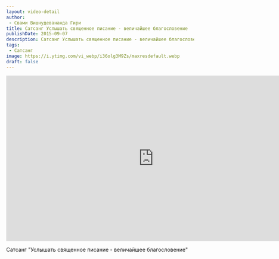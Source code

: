 ```yaml
---
layout: video-detail
author:
 - Свами Вишнудевананда Гири
title: Сатсанг Услышать священное писание - величайшее благословение
publishDate: 2015-09-07
description: Сатсанг Услышать священное писание - величайшее благословение. 
tags: 
 - Сатсанг
image: https://i.ytimg.com/vi_webp/i36olg3M9Zs/maxresdefault.webp
draft: false
---
```


<iframe width="790" height="444" src="https://www.youtube.com/embed/i36olg3M9Zs" frameborder="0" allowfullscreen=""></iframe> 

  Сатсанг "Услышать священное писание - величайшее благословение"

  

 